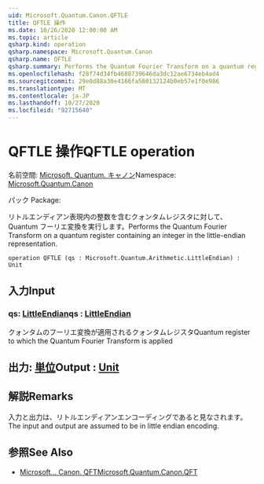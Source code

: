 ```yaml
---
uid: Microsoft.Quantum.Canon.QFTLE
title: QFTLE 操作
ms.date: 10/26/2020 12:00:00 AM
ms.topic: article
qsharp.kind: operation
qsharp.namespace: Microsoft.Quantum.Canon
qsharp.name: QFTLE
qsharp.summary: Performs the Quantum Fourier Transform on a quantum register containing an integer in the little-endian representation.
ms.openlocfilehash: f28f74d34fb4688739646da3dc12ae6734eb4ad4
ms.sourcegitcommit: 29e0d88a30e4166fa580132124b0eb57e1f0e986
ms.translationtype: MT
ms.contentlocale: ja-JP
ms.lasthandoff: 10/27/2020
ms.locfileid: "92715640"
---
```

# <a name="qftle-operation"></a><span data-ttu-id="fea10-102">QFTLE 操作</span><span class="sxs-lookup"><span data-stu-id="fea10-102">QFTLE operation</span></span>

<span data-ttu-id="fea10-103">名前空間: [Microsoft. Quantum. キャノン](xref:Microsoft.Quantum.Canon)</span><span class="sxs-lookup"><span data-stu-id="fea10-103">Namespace: [Microsoft.Quantum.Canon](xref:Microsoft.Quantum.Canon)</span></span>

<span data-ttu-id="fea10-104">パック [](https://nuget.org/packages/)</span><span class="sxs-lookup"><span data-stu-id="fea10-104">Package: [](https://nuget.org/packages/)</span></span>


<span data-ttu-id="fea10-105">リトルエンディアン表現内の整数を含むクォンタムレジスタに対して、Quantum フーリエ変換を実行します。</span><span class="sxs-lookup"><span data-stu-id="fea10-105">Performs the Quantum Fourier Transform on a quantum register containing an integer in the little-endian representation.</span></span>

```qsharp
operation QFTLE (qs : Microsoft.Quantum.Arithmetic.LittleEndian) : Unit
```


## <a name="input"></a><span data-ttu-id="fea10-106">入力</span><span class="sxs-lookup"><span data-stu-id="fea10-106">Input</span></span>

### <a name="qs--littleendian"></a><span data-ttu-id="fea10-107">qs: [LittleEndian](xref:Microsoft.Quantum.Arithmetic.LittleEndian)</span><span class="sxs-lookup"><span data-stu-id="fea10-107">qs : [LittleEndian](xref:Microsoft.Quantum.Arithmetic.LittleEndian)</span></span>

<span data-ttu-id="fea10-108">クォンタムのフーリエ変換が適用されるクォンタムレジスタ</span><span class="sxs-lookup"><span data-stu-id="fea10-108">Quantum register to which the Quantum Fourier Transform is applied</span></span>



## <a name="output--unit"></a><span data-ttu-id="fea10-109">出力: [単位](xref:microsoft.quantum.lang-ref.unit)</span><span class="sxs-lookup"><span data-stu-id="fea10-109">Output : [Unit](xref:microsoft.quantum.lang-ref.unit)</span></span>



## <a name="remarks"></a><span data-ttu-id="fea10-110">解説</span><span class="sxs-lookup"><span data-stu-id="fea10-110">Remarks</span></span>

<span data-ttu-id="fea10-111">入力と出力は、リトルエンディアンエンコーディングであると見なされます。</span><span class="sxs-lookup"><span data-stu-id="fea10-111">The input and output are assumed to be in little endian encoding.</span></span>

## <a name="see-also"></a><span data-ttu-id="fea10-112">参照</span><span class="sxs-lookup"><span data-stu-id="fea10-112">See Also</span></span>

- [<span data-ttu-id="fea10-113">Microsoft... Canon. QFT</span><span class="sxs-lookup"><span data-stu-id="fea10-113">Microsoft.Quantum.Canon.QFT</span></span>](xref:Microsoft.Quantum.Canon.QFT)